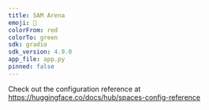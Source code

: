 ```yaml
---
title: SAM Arena
emoji: 🐢
colorFrom: red
colorTo: green
sdk: gradio
sdk_version: 4.9.0
app_file: app.py
pinned: false
---
```


Check out the configuration reference at https://huggingface.co/docs/hub/spaces-config-reference
